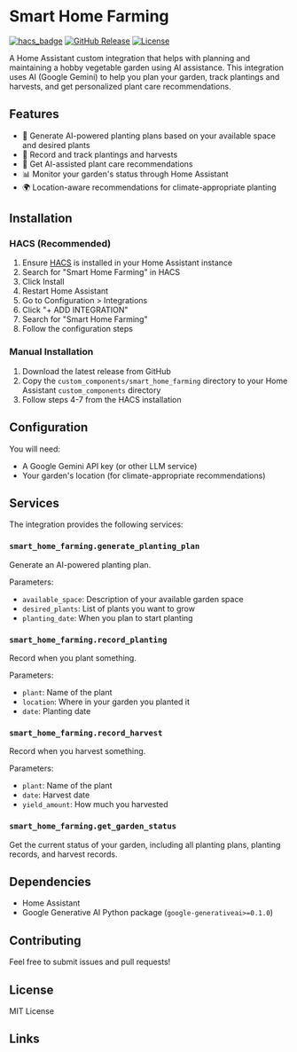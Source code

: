 # Smart Home Farming

[![hacs_badge](https://img.shields.io/badge/HACS-Default-41BDF5.svg)](https://github.com/hacs/integration)
[![GitHub Release][releases-shield]][releases]
[![License][license-shield]](LICENSE)

A Home Assistant custom integration that helps with planning and maintaining a hobby vegetable garden using AI assistance. This integration uses AI (Google Gemini) to help you plan your garden, track plantings and harvests, and get personalized plant care recommendations.

## Features

- 🌱 Generate AI-powered planting plans based on your available space and desired plants
- 📝 Record and track plantings and harvests
- 🤖 Get AI-assisted plant care recommendations
- 📊 Monitor your garden's status through Home Assistant
- 🌍 Location-aware recommendations for climate-appropriate planting

## Installation

### HACS (Recommended)

1. Ensure [HACS](https://hacs.xyz/) is installed in your Home Assistant instance
2. Search for "Smart Home Farming" in HACS
3. Click Install
4. Restart Home Assistant
5. Go to Configuration > Integrations
6. Click "+ ADD INTEGRATION"
7. Search for "Smart Home Farming"
8. Follow the configuration steps

### Manual Installation

1. Download the latest release from GitHub
2. Copy the `custom_components/smart_home_farming` directory to your Home Assistant `custom_components` directory
3. Follow steps 4-7 from the HACS installation

## Configuration

You will need:
- A Google Gemini API key (or other LLM service)
- Your garden's location (for climate-appropriate recommendations)

## Services

The integration provides the following services:

### `smart_home_farming.generate_planting_plan`
Generate an AI-powered planting plan.

Parameters:
- `available_space`: Description of your available garden space
- `desired_plants`: List of plants you want to grow
- `planting_date`: When you plan to start planting

### `smart_home_farming.record_planting`
Record when you plant something.

Parameters:
- `plant`: Name of the plant
- `location`: Where in your garden you planted it
- `date`: Planting date

### `smart_home_farming.record_harvest`
Record when you harvest something.

Parameters:
- `plant`: Name of the plant
- `date`: Harvest date
- `yield_amount`: How much you harvested

### `smart_home_farming.get_garden_status`
Get the current status of your garden, including all planting plans, planting records, and harvest records.

## Dependencies

- Home Assistant
- Google Generative AI Python package (`google-generativeai>=0.1.0`)

## Contributing

Feel free to submit issues and pull requests!

## License

MIT License

## Links

[releases-shield]: https://img.shields.io/github/release/yourusername/smart-home-farming.svg
[releases]: https://github.com/yourusername/smart-home-farming/releases
[license-shield]: https://img.shields.io/github/license/yourusername/smart-home-farming.svg
